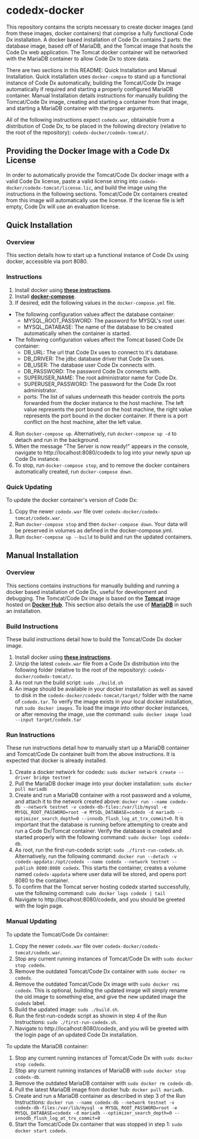 # codedx-docker

This repository contains the scripts necessary to create docker images (and from these images, docker containers) that comprise a fully functional Code Dx installation.
A docker based installation of Code Dx contains 2 parts: the database image, based off of MariaDB, and the Tomcat image that hosts the Code Dx web application. The Tomcat docker container will be networked with the MariaDB container to allow Code Dx to store data.

There are two sections in this README: Quick Installation and Manual Installation. Quick installation uses `docker-compse` to stand up a functional instance of Code Dx automatically, building the Tomcat/Code Dx image automatically if required and starting a properly configured MariaDB container. Manual Installation details instructions for manually building the Tomcat/Code Dx image, creating and starting a container from that image, and starting a MariaDB container with the proper arguments.

All of the following instructions expect `codedx.war`, obtainable from a distribution of Code Dx, to be placed in the following directory (relative to the root of the repository): `codedx-docker/codedx-tomcat/`.

## Providing the Docker Image with a Code Dx License
In order to automatically provide the Tomcat/Code Dx docker image with a valid Code Dx license, paste a valid license string into `codedx-docker/codedx-tomcat/license.lic`, and build the image using the instructions in the following sections. Tomcat/Code Dx containers created from this image will automatically use the license. If the license file is left empty, Code Dx will use an evaluation license.

## Quick Installation

### Overview
This section details how to start up a functional instance of Code Dx using docker, accessible via port 8080.

### Instructions
1. Install docker using **[these instructions](https://docs.docker.com/engine/installation/linux/docker-ce/ubuntu/#install-docker-ce-1)**.
2. Install **[docker-compose](https://docs.docker.com/compose/install/)**.
3. If desired, edit the following values in the `docker-compose.yml` file.
- The following configuration values affect the database container:
  - MYSQL_ROOT_PASSWORD: The password for MYSQL's root user.
  - MYSQL_DATABASE: The name of the database to be created automatically when the container is started.
- The following configuration values affect the Tomcat based Code Dx container:
  - DB_URL: The url that Code Dx uses to connect to it's database.
  - DB_DRIVER: The jdbc database driver that Code Dx uses.
  - DB_USER: The database user Code Dx connects with.
  - DB_PASSWORD: The password Code Dx connects with.
  - SUPERUSER_NAME: The root administrator name for Code Dx.
  - SUPERUSER_PASSWORD: The password for the Code Dx root administrator.
  - ports: The list of values underneath this header controls the ports forwarded from the docker instance to the host machine. The left value represents the port bound on the host machine, the right value represents the port bound in the docker container. If there is a port conflict on the host machine, alter the left value.
4. Run `docker-compose up`. Alternatively, run `docker-compose up -d` to detach and run in the background.
5. When the message "The Server is now ready!" appears in the console, navigate to http://localhost:8080/codedx to log into your newly spun up Code Dx instance.
6. To stop, run `docker-compose stop`, and to remove the docker containers automatically created, run `docker-compose down`.

### Quick Updating
To update the docker container's version of Code Dx:
1. Copy the newer `codedx.war` file over `codedx-docker/codedx-tomcat/codedx.war`.
2. Run `docker-compose stop` and then `docker-compose down`. Your data will be preserved in volumes as defined in the docker-compose.yml.
3. Run `docker-compose up --build` to build and run the updated containers.

## Manual Installation

### Overview
This sections contains instructions for manually building and running a docker based installation of Code Dx, useful for development and debugging. The Tomcat/Code Dx image is based on the **[Tomcat](https://hub.docker.com/_/tomcat/)** image hosted on **[Docker Hub](https://hub.docker.com/)**. This section also details the use of **[MariaDB](https://hub.docker.com/_/mariadb/)** in such an installation.

### Build Instructions
These build instructions detail how to build the Tomcat/Code Dx docker image.
1. Install docker using **[these instructions](https://docs.docker.com/engine/installation/linux/docker-ce/ubuntu/#install-docker-ce-1)**.
2. Unzip the latest `codedx.war` file from a Code Dx distribution into the following folder (relative to the root of the repository): `codedx-docker/codedx-tomcat/`. 
3. As root run the build script: `sudo ./build.sh`
4. An image should be available in your docker installation as well as saved to disk in the `codedx-docker/codedx-tomcat/target/` folder with the name of `codedx.tar`. To verify the image exists in your local docker installation, run `sudo docker images`. To load the image into other docker instances, or after removing the image, use the command: `sudo docker image load --input target/codedx.tar`

### Run Instructions
These run instructions detail how to manually start up a MariaDB container and Tomcat/Code Dx container built from the above instructions. It is expected that docker is already installed.
1. Create a docker network for codedx: `sudo docker network create --driver bridge testnet`
2. Pull the MariaDB docker image into your docker installation: `sudo docker pull mariadb`
3. Create and run a MariaDB container with a root password and a volume, and attach it to the network created above: `docker run --name codedx-db --network testnet -v codedx-db-files:/var/lib/mysql -e MYSQL_ROOT_PASSWORD=root -e MYSQL_DATABASE=codedx -d mariadb --optimizer_search_depth=0 --innodb_flush_log_at_trx_commit=0`. It is important that the database is running before attempting to create and run a Code Dx/Tomcat container. Verify the database is created and started properly with the following command: `sudo docker logs codedx-db`.
4. As root, run the first-run-codedx script: `sudo ./first-run-codedx.sh`. Alternatively, run the following command: `docker run --detach -v codedx-appdata:/opt/codedx --name codedx --network testnet --publish 8080:8080 codedx`. This starts the container, creates a volume named `codedx-appdata` where user data will be stored, and opens port 8080 to the container.
5. To confirm that the Tomcat server hosting codedx started successfully, use the following command: `sudo docker logs codedx | tail`
6. Navigate to http://localhost:8080/codedx, and you should be greeted with the login page.

### Manual Updating
To update the Tomcat/Code Dx container:
1. Copy the newer `codedx.war` file over `codedx-docker/codedx-tomcat/codedx.war`.
2. Stop any current running instances of Tomcat/Code Dx with `sudo docker stop codedx`.
3. Remove the outdated Tomcat/Code Dx container with `sudo docker rm codedx`.
4. Remove the outdated Tomcat/Code Dx image with `sudo docker rmi codedx`. This is optional, building the updated image will simply rename the old image to something else, and give the new updated image the `codedx` label.
5. Build the updated image: `sudo ./build.sh`.
6. Run the first-run-codedx script as showin in step 4 of the Run Instructions: `sudo ./first-run-codedx.sh`.
7. Navigate to http://localhost:8080/codedx, and you will be greeted with the login page of an updated Code Dx installation.

To update the MariaDB container:
1. Stop any current running instances of Tomcat/Code Dx with `sudo docker stop codedx`.
2. Stop any current running instances of MariaDB with `sudo docker stop codedx-db`.
3. Remove the outdated MariaDB container with `sudo docker rm codedx-db`.
4. Pull the latest MariaDB image from docker hub: `docker pull mariadb`.
5. Create and run a MariaDB container as described in step 3 of the Run Instructions: `docker run --name codedx-db --network testnet -v codedx-db-files:/var/lib/mysql -e MYSQL_ROOT_PASSWORD=root -e MYSQL_DATABASE=codedx -d mariadb --optimizer_search_depth=0 --innodb_flush_log_at_trx_commit=0`
6. Start the Tomcat/Code Dx container that was stopped in step 1: `sudo docker start codedx`.
